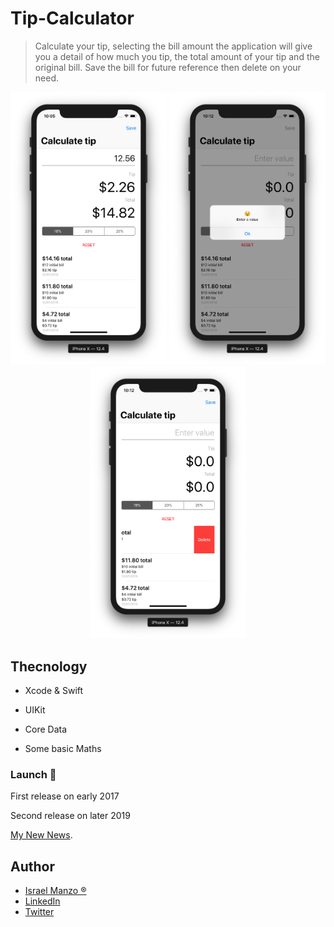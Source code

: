 # Tip-Calculator

> Calculate your tip, selecting the bill amount the application will give you a detail of how much you tip, the total amount of your tip and the original bill. Save the bill for future reference then delete on your need.

<p align="center">
<img src="/img/cal.png" width="250"> <img src="/img/two.png" width="250"> <img src="/img/three.png" width="250">
</p>

## Thecnology

- Xcode & Swift

- UIKit

- Core Data 

- Some basic Maths

### Launch :rocket:
First release on early 2017

Second release on later 2019

[My New News](https://itunes.apple.com/us/app/my-new-news/id1210234219?mt=8).

## Author
-  [Israel Manzo ®](http://israelmanzo.com)
- [LinkedIn](https://www.linkedin.com/in/israel-manzo/) 
- [Twitter](https://twitter.com/israman30)
